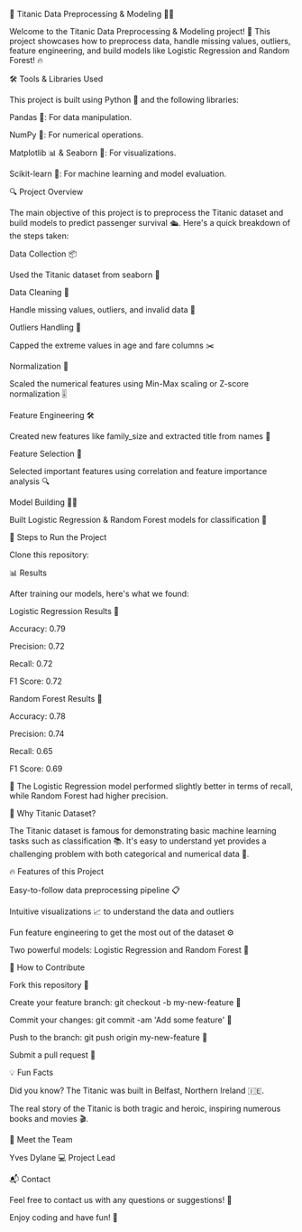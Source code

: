 🚢 Titanic Data Preprocessing & Modeling 🧑‍💻

Welcome to the Titanic Data Preprocessing & Modeling project! 🌊 
This project showcases how to preprocess data, handle missing values, outliers, feature engineering, and build models like Logistic Regression and Random Forest! 🔥


🛠️ Tools & Libraries Used

This project is built using Python 🐍 and the following libraries:


Pandas 🐼: For data manipulation.

NumPy 🔢: For numerical operations.

Matplotlib 📊 & Seaborn 🎨: For visualizations.

Scikit-learn 🤖: For machine learning and model evaluation.


🔍 Project Overview

The main objective of this project is to preprocess the Titanic dataset and build models to predict passenger survival 🛳️. 
Here's a quick breakdown of the steps taken:


Data Collection 📦


Used the Titanic dataset from seaborn 🎯

Data Cleaning 🧹


Handle missing values, outliers, and invalid data 🚮

Outliers Handling 🚫


Capped the extreme values in age and fare columns ✂️

Normalization 📐


Scaled the numerical features using Min-Max scaling or Z-score normalization 🎚️

Feature Engineering 🛠️


Created new features like family_size and extracted title from names 📛

Feature Selection 📑


Selected important features using correlation and feature importance analysis 🔍


Model Building 🧑‍🔬

Built Logistic Regression & Random Forest models for classification 🤖

🚀 Steps to Run the Project

Clone this repository:


📊 Results

After training our models, here's what we found:


Logistic Regression Results 🚀

Accuracy: 0.79

Precision: 0.72

Recall: 0.72

F1 Score: 0.72


Random Forest Results 🌲

Accuracy: 0.78

Precision: 0.74

Recall: 0.65

F1 Score: 0.69

👀 The Logistic Regression model performed slightly better in terms of recall, while Random Forest had higher precision.


🤔 Why Titanic Dataset?

The Titanic dataset is famous for demonstrating basic machine learning tasks such as classification 📚. 
It's easy to understand yet provides a challenging problem with both categorical and numerical data 🧠.


🔥 Features of this Project

Easy-to-follow data preprocessing pipeline 📋

Intuitive visualizations 📈 to understand the data and outliers

Fun feature engineering to get the most out of the dataset ⚙️

Two powerful models: Logistic Regression and Random Forest 🎯

🙌 How to Contribute

Fork this repository 🍴

Create your feature branch: git checkout -b my-new-feature 🌵

Commit your changes: git commit -am 'Add some feature' 💾

Push to the branch: git push origin my-new-feature 🚀

Submit a pull request 🎉

💡 Fun Facts

Did you know? The Titanic was built in Belfast, Northern Ireland 🇮🇪.

The real story of the Titanic is both tragic and heroic, inspiring numerous books and movies 🎬.

🤩 Meet the Team

Yves Dylane 💻
Project Lead

📬 Contact

Feel free to contact us with any questions or suggestions! 📧

Enjoy coding and have fun! 🎉

